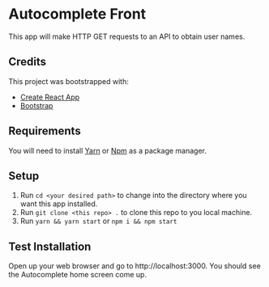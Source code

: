 # Autocomplete Front
This app will make HTTP GET requests to an API to obtain user names.

## Credits
This project was bootstrapped with:
- [Create React App](https://github.com/facebook/create-react-app)
- [Bootstrap](https://getbootstrap.com/)

## Requirements
You will need to install [Yarn](https://yarnpkg.com/) or [Npm](https://www.npmjs.com/) as a package manager.

## Setup
1. Run `cd <your desired path>` to change into the directory where you want this app installed.
2. Run `git clone <this repo> .` to clone this repo to you local machine.
3. Run `yarn && yarn start` or `npm i && npm start`

## Test Installation
Open up your web browser and go to http://localhost:3000. You should see the Autocomplete home screen come up.
